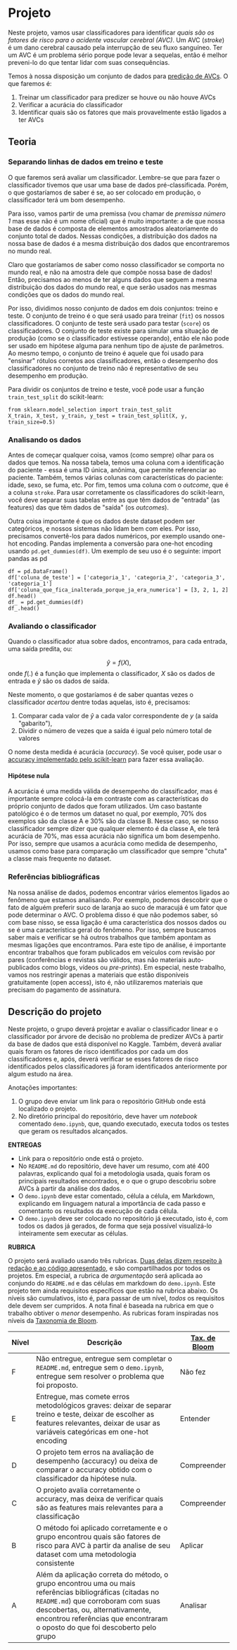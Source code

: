 # Projeto

Neste projeto, vamos usar classificadores para identificar *quais são os fatores de risco para o acidente vascular cerebral (AVC)*. Um AVC (*stroke*) é um dano cerebral causado pela interrupção de seu fluxo sanguíneo. Ter um AVC é um problema sério porque pode levar a sequelas, então é melhor preveni-lo do que tentar lidar com suas consequências.

Temos à nossa disposição um conjunto de dados para [predição de AVCs](https://www.kaggle.com/datasets/fedesoriano/stroke-prediction-dataset). O que faremos é:

1. Treinar um classificador para predizer se houve ou não houve AVCs
1. Verificar a acurácia do classificador
1. Identificar quais são os fatores que mais provavelmente estão ligados a ter AVCs

## Teoria

### Separando linhas de dados em treino e teste

O que faremos será avaliar um classificador. Lembre-se que para fazer o classificador tivemos que usar uma base de dados pré-classificada. Porém, o que gostaríamos de saber é se, ao ser colocado em produção, o classificador terá um bom desempenho.

Para isso, vamos partir de uma premissa (vou chamar de *premissa número 1* mas esse não é um nome oficial) que é muito importante: a de que nossa base de dados é composta de elementos amostrados aleatoriamente do conjunto total de dados. Nessas condições, a distribuição dos dados na nossa base de dados é a mesma distribuição dos dados que encontraremos no mundo real.

Claro que gostaríamos de saber como nosso classificador se comporta no mundo real, e não na amostra dele que compõe nossa base de dados! Então, precisamos ao menos de ter alguns dados que seguem a mesma distribuição dos dados do mundo real, e que serão usados nas mesmas condições que os dados do mundo real.

Por isso, dividimos nosso conjunto de dados em dois conjuntos: treino e teste. O conjunto de treino é o que será usado para treinar (`fit`) os nossos classificadores. O conjunto de teste será usado para testar (`score`) os classificadores. O conjunto de teste existe para simular uma situação de produção (como se o classificador estivesse operando), então ele não pode ser usado em hipótese alguma para nenhum tipo de ajuste de parâmetros. Ao mesmo tempo, o conjunto de treino é aquele que foi usado para "ensinar" rótulos corretos aos classificadores, então o desempenho dos classificadores no conjunto de treino não é representativo de seu desempenho em produção.

Para dividir os conjuntos de treino e teste, você pode usar a função `train_test_split` do scikit-learn:

    from sklearn.model_selection import train_test_split
    X_train, X_test, y_train, y_test = train_test_split(X, y, train_size=0.5)

### Analisando os dados

Antes de começar qualquer coisa, vamos (como sempre) olhar para os dados que temos. Na nossa tabela, temos uma coluna com a identificação do paciente - essa é uma ID única, anônima, que permite referenciar ao paciente. Também, temos várias colunas com características do paciente: idade, sexo, se fuma, etc. Por fim, temos uma coluna com o *outcome*, que é a coluna `stroke`. Para usar corretamente os classificadores do scikit-learn, você deve separar suas tabelas entre as que têm dados de "entrada" (as features) das que têm dados de "saída" (os *outcomes*).

Outra coisa importante é que os dados deste dataset podem ser categóricos, e nossos sistemas não lidam bem com eles. Por isso, precisamos convertê-los para dados numéricos, por exemplo usando one-hot encoding. Pandas implementa a conversão para one-hot encoding usando `pd.get_dummies(df)`. Um exemplo de seu uso é o seguinte:
import pandas as pd

    df = pd.DataFrame()
    df['coluna_de_teste'] = ['categoria_1', 'categoria_2', 'categoria_3', 'categoria_1']
    df['coluna_que_fica_inalterada_porque_ja_era_numerica'] = [3, 2, 1, 2]
    df.head()
    df_ = pd.get_dummies(df)
    df_.head()
    
### Avaliando o classificador

Quando o classificador atua sobre dados, encontramos, para cada entrada, uma saída predita, ou:

$$
\hat{y} = f(X),
$$
onde $f(.)$ é a função que implementa o classificador, $X$ são os dados de entrada e $\hat{y}$ são os dados de saída.

Neste momento, o que gostaríamos é de saber quantas vezes o classificador *acertou* dentre todas aquelas, isto é, precisamos:

1. Comparar cada valor de $\hat{y}$ a cada valor correspondente de $y$ (a saída "gabarito"),
1. Dividir o número de vezes que a saída é igual pelo número total de valores

O nome desta medida é acurácia (*accuracy*). Se você quiser, pode usar o [accuracy implementado pelo scikit-learn](https://scikit-learn.org/stable/modules/generated/sklearn.metrics.accuracy_score.html) para fazer essa avaliação.

#### Hipótese nula

A acurácia é uma medida válida de desempenho do classificador, mas é importante sempre colocá-la em contraste com as características do próprio conjunto de dados que foram utilizados. Um caso bastante patológico é o de termos um dataset no qual, por exemplo, 70% dos exemplos são da classe A e 30% são da classe B. Nesse caso, se nosso classificador sempre dizer que qualquer elemento é da classe A, ele terá acurácia de 70%, mas essa acurácia não significa um bom desempenho. Por isso, sempre que usamos a acurácia como medida de desempenho, usamos como base para comparação um classificador que sempre "chuta" a classe mais frequente no dataset.

### Referências bibliográficas

Na nossa análise de dados, podemos encontrar vários elementos ligados ao fenômeno que estamos analisando. Por exemplo, podemos descobrir que o fato de alguém preferir suco de laranja ao suco de maracujá é um fator que pode determinar o AVC. O problema disso é que não podemos saber, só com base nisso, se essa ligação é uma característica dos nossos dados ou se é uma característica geral do fenômeno. Por isso, sempre buscamos saber mais e verificar se há outros trabalhos que também apontam as mesmas ligações que encontramos. Para este tipo de análise, é importante encontrar trabalhos que foram publicados em veículos com revisão por pares (conferências e revistas são válidos, mas não materiais auto-publicados como blogs, vídeos ou *pre-prints*). Em especial, neste trabalho, vamos nos restringir apenas a materiais que estão disponíveis gratuitamente (open access), isto é, não utilizaremos materiais que precisam do pagamento de assinatura.


## Descrição do projeto

Neste projeto, o grupo deverá projetar e avaliar o classificador linear e o classificador por árvore de decisão no problema de predizer AVCs à partir da base de dados que está disponível no Kaggle. Também, deverá avaliar quais foram os fatores de risco identificados por cada um dos classificadores e, após, deverá verificar se esses fatores de risco identificados pelos classificadores já foram identificados anteriormente por algum estudo na área.

Anotações importantes:

1. O grupo deve enviar um link para o repositório GitHub onde está localizado o projeto.
2. No diretório principal do repositório, deve haver um *notebook* comentado `demo.ipynb`, que, quando executado, executa todos os testes que geram os resultados alcançados.

**ENTREGAS**
* Link para o repositório onde está o projeto.
* No `README.md` do repositório, deve haver um resumo, com até 400 palavras, explicando qual foi a metodologia usada, quais foram os principais resultados encontrados, e o que o grupo descobriu sobre AVCs à partir da análise dos dados.
* O `demo.ipynb` deve estar comentado, célula a célula, em Markdown, explicando em linguagem natural a importância de cada passo e comentanto os resultados da execução de cada célula.
* O `demo.ipynb` deve ser colocado no repositório já executado, isto é, com todos os dados já gerados, de forma que seja possível visualizá-lo inteiramente sem executar as células.


**RUBRICA**

O projeto será avaliado usando três rubricas. [Duas delas dizem respeito à redação e ao código apresentado](rubricas.ipynb), e são compartilhados por todos os projetos. Em especial, a rubrica de *argumentação* será aplicada ao conjundo do `README.md` e das células em markdown do `demo.ipynb`. Este projeto tem ainda requisitos específicos que estão na rubrica abaixo. Os níveis são cumulativos, isto é, para passar de um nível, *todos* os requisitos dele devem ser cumpridos. A nota final é baseada na rubrica em que o trabalho obtiver o *menor* desempenho. As rubricas foram inspiradas nos níveis da [Taxonomia de Bloom](https://cft.vanderbilt.edu/guides-sub-pages/blooms-taxonomy/).

| Nível | Descrição | [Tax. de Bloom](https://cft.vanderbilt.edu/guides-sub-pages/blooms-taxonomy/) |
| --- | --- | --- |
| F | Não entregue, entregue sem completar o `README.md`, entregue sem o `demo.ipynb`, entregue sem resolver o problema que foi proposto.  | Não fez |
| E | Entregue, mas comete erros metodológicos graves: deixar de separar treino e teste, deixar de escolher as features relevantes, deixar de usar as variáveis categóricas em one-hot encoding | Entender |
| D | O projeto tem erros na avaliação de desempenho (accuracy) ou deixa de comparar o accuracy obtido com o classificador da hipótese nula. | Compreender |
| C | O projeto avalia corretamente o accuracy, mas deixa de verificar quais são as features mais relevantes para a classificação | Compreender |
| B | O método foi aplicado corretamente e o grupo encontrou quais são fatores de risco para AVC à partir da analise de seu dataset com uma metodologia consistente | Aplicar |
| A | Além da aplicação correta do método, o grupo encontrou uma ou mais referências bibliográficas (citadas no `README.md`) que corroboram com suas descobertas, ou, alternativamente, encontrou referências que encontraram o oposto do que foi descoberto pelo grupo | Analisar |

